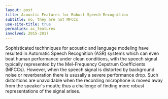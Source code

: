 ```yaml
---
layout: post
title: Acoustic Features for Robust Speech Recognition
subtitle: no, they are not MFCCs
use-site-title: true
permalink: ac_features
involved: 2015-2017
---
```


Sophisticated techhniques for acoustic and language modeling have resulted in Automatic Speech Recognition (ASR) systems which can even beat human performance under clean conditions, with the speech signal typically represented by the Mel-Frequency Cepstrum Coefficients (MFCCs). However, when the speech signal is distorted by background noise or reverberation there is ususally a severe performance drop. Such distortions are unavoidable when the recording microphone is moved away from the speaker's mouth; thus a challenge of finding more robust representations of the signal arises.



<!-- last updated: 2018-09-27 -->
